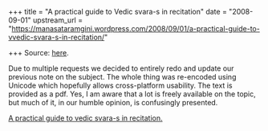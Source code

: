 +++
title = "A practical guide to Vedic svara-s in recitation"
date = "2008-09-01"
upstream_url = "https://manasataramgini.wordpress.com/2008/09/01/a-practical-guide-to-vvedic-svara-s-in-recitation/"

+++
Source: [here](https://manasataramgini.wordpress.com/2008/09/01/a-practical-guide-to-vvedic-svara-s-in-recitation/).

Due to multiple requests we decided to entirely redo and update our previous note on the subject. The whole thing was re-encoded using Unicode which hopefully allows cross-platform usability. The text is provided as a pdf. Yes, I am aware that a lot is freely available on the topic, but much of it, in our humble opinion, is confusingly presented.

[A practical guide to vedic svara-s in recitation.](https://manasataramgini.files.wordpress.com/2008/09/svaras_new.pdf)

